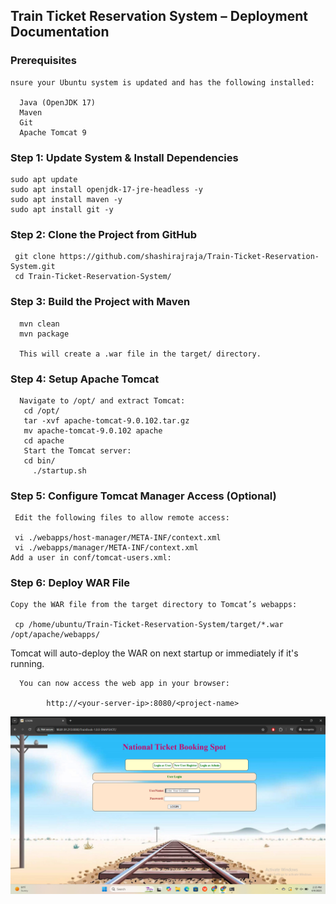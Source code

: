 
## Train Ticket Reservation System – Deployment Documentation

###  Prerequisites
    nsure your Ubuntu system is updated and has the following installed:

      Java (OpenJDK 17)
      Maven
      Git
      Apache Tomcat 9

 ### Step 1: Update System & Install Dependencies
    sudo apt update
    sudo apt install openjdk-17-jre-headless -y
    sudo apt install maven -y
    sudo apt install git -y

 ### Step 2: Clone the Project from GitHub

     git clone https://github.com/shashirajraja/Train-Ticket-Reservation-System.git
     cd Train-Ticket-Reservation-System/  

### Step 3: Build the Project with Maven

      mvn clean
      mvn package
   
      This will create a .war file in the target/ directory.

### Step 4: Setup Apache Tomcat
      Navigate to /opt/ and extract Tomcat:
       cd /opt/
       tar -xvf apache-tomcat-9.0.102.tar.gz
       mv apache-tomcat-9.0.102 apache
       cd apache
       Start the Tomcat server:
       cd bin/
         ./startup.sh
###   Step 5: Configure Tomcat Manager Access (Optional)
     Edit the following files to allow remote access:

     vi ./webapps/host-manager/META-INF/context.xml
     vi ./webapps/manager/META-INF/context.xml
    Add a user in conf/tomcat-users.xml:
   <user username="admin" password="admin" roles="manager-gui,admin-gui"/>

   ###  Step 6: Deploy WAR File
    Copy the WAR file from the target directory to Tomcat’s webapps:

     cp /home/ubuntu/Train-Ticket-Reservation-System/target/*.war /opt/apache/webapps/

 Tomcat will auto-deploy the WAR on next startup or immediately if it's running.
      
      You can now access the web app in your browser:

            http://<your-server-ip>:8080/<project-name>    



![](./Image/TrainTicket%20booking.png)



     
